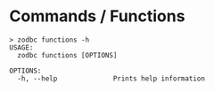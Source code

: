 # Commands / Functions

```console
> zodbc functions -h
USAGE:
  zodbc functions [OPTIONS]

OPTIONS:
  -h, --help              Prints help information
```
